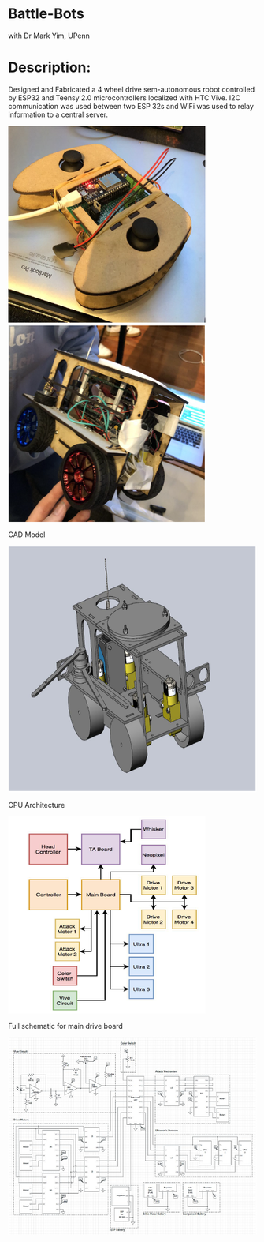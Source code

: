 # Battle-Bots
with Dr Mark Yim, UPenn


# Description:

Designed and Fabricated a 4 wheel drive sem-autonomous robot controlled by ESP32 and Teensy 2.0 microcontrollers localized with HTC Vive. I2C communication was used between two ESP 32s and WiFi was used to relay information to a central server. 


  <img src="Img1.PNG" width="400" height="400"/>  <img src="Img2.PNG" width="400" height="400"/>
  
  
  CAD Model
  
  
  <img src="Img3.PNG" width="600" height="500"/>
    
   CPU Architecture
   
   <img src="Img4.PNG" width="400" height="400"/>
   
   Full schematic for main drive board
    
   <img src="Img5.PNG" width="600" height="400"/>
    
    
